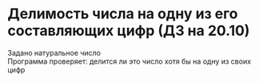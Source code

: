 # Делимость числа на одну из его составляющих цифр (ДЗ на 20.10)
Задано натуральное число\
Программа проверяет: делится ли это число хотя бы на одну из своих цифр
